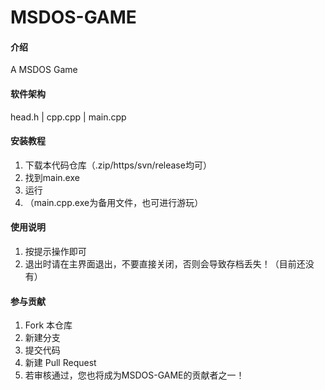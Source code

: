 # MSDOS-GAME

#### 介绍
A MSDOS Game

#### 软件架构
head.h
   |
cpp.cpp
   |
main.cpp

#### 安装教程

1.  下载本代码仓库（.zip/https/svn/release均可）
2.  找到main.exe
3.  运行
4. （main.cpp.exe为备用文件，也可进行游玩）

#### 使用说明

1.  按提示操作即可
2.  退出时请在主界面退出，不要直接关闭，否则会导致存档丢失！（目前还没有）

#### 参与贡献

1.  Fork 本仓库
2.  新建分支
3.  提交代码
4.  新建 Pull Request
5.  若审核通过，您也将成为MSDOS-GAME的贡献者之一！
